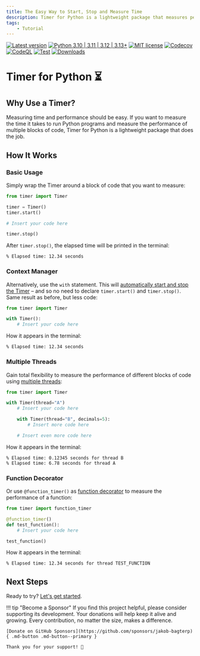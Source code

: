 ```yaml
---
title: The Easy Way to Start, Stop and Measure Time
description: Timer for Python is a lightweight package that measures performance of your code. Get started in minutes with code examples for beginners and advanced users.
tags:
    - Tutorial
---
```


[![Latest version](https://img.shields.io/static/v1?label=version&message=0.9.3&color=yellowgreen)](https://github.com/jakob-bagterp/timer-for-python/releases/latest)
[![Python 3.10 | 3.11 | 3.12 | 3.13+](https://img.shields.io/static/v1?label=python&message=3.10%20|%203.11%20|%203.12%20|%203.13%2B&color=blueviolet)](https://www.python.org)
[![MIT license](https://img.shields.io/static/v1?label=license&message=MIT&color=blue)](https://github.com/jakob-bagterp/timer-for-python/blob/master/LICENSE.md)
[![Codecov](https://codecov.io/gh/jakob-bagterp/timer-for-python/branch/master/graph/badge.svg?token=P4IT8WQO0R)](https://codecov.io/gh/jakob-bagterp/timer-for-python)
[![CodeQL](https://github.com/jakob-bagterp/timer-for-python/actions/workflows/github-code-scanning/codeql/badge.svg)](https://github.com/jakob-bagterp/timer-for-python/actions/workflows/github-code-scanning/codeql)
[![Test](https://github.com/jakob-bagterp/timer-for-python/actions/workflows/test.yml/badge.svg)](https://github.com/jakob-bagterp/timer-for-python/actions/workflows/test.yml)
[![Downloads](https://static.pepy.tech/badge/timer-for-python)](https://pepy.tech/project/timer-for-python)

# Timer for Python ⏳
## Why Use a Timer?
Measuring time and performance should be easy. If you want to measure the time it takes to run Python programs and measure the performance of multiple blocks of code, Timer for Python is a lightweight package that does the job.

## How It Works
### Basic Usage
Simply wrap the Timer around a block of code that you want to measure:

```python linenums="1" hl_lines="6"
from timer import Timer

timer = Timer()
timer.start()

# Insert your code here

timer.stop()
```

After `timer.stop()`, the elapsed time will be printed in the terminal:

```text title=""
% Elapsed time: 12.34 seconds
```

### Context Manager
Alternatively, use the `with` statement. This will [automatically start and stop the Timer](user-guide/context-manager.md) – and so no need to declare `timer.start()` and `timer.stop()`. Same result as before, but less code:

```python linenums="1" hl_lines="4"
from timer import Timer

with Timer():
    # Insert your code here
```

How it appears in the terminal:

```text title=""
% Elapsed time: 12.34 seconds
```

### Multiple Threads
Gain total flexibility to measure the performance of different blocks of code using [multiple threads](user-guide/multiple-threads.md):

```python linenums="1" hl_lines="3 6"
from timer import Timer

with Timer(thread="A")
    # Insert your code here

    with Timer(thread="B", decimals=5):
        # Insert more code here

    # Insert even more code here
```

How it appears in the terminal:

<pre><code>% Elapsed time: 0.12345 seconds for thread <span class="fg-green">B</span>
% Elapsed time: 6.78 seconds for thread <span class="fg-green">A</span></code></pre>

### Function Decorator
Or use `@function_timer()` as [function decorator](user-guide/function-decorator.md) to measure the performance of a function:

```python linenums="1" hl_lines="3"
from timer import function_timer

@function_timer()
def test_function():
    # Insert your code here

test_function()
```

How it appears in the terminal:

<pre><code>% Elapsed time: 12.34 seconds for thread <span class="fg-green">TEST_FUNCTION</span></code></pre>

## Next Steps
Ready to try? [Let's get started](./getting-started/index.md).

!!! tip "Become a Sponsor"
    If you find this project helpful, please consider supporting its development. Your donations will help keep it alive and growing. Every contribution, no matter the size, makes a difference.

    [Donate on GitHub Sponsors](https://github.com/sponsors/jakob-bagterp){ .md-button .md-button--primary }

    Thank you for your support! 🙌
